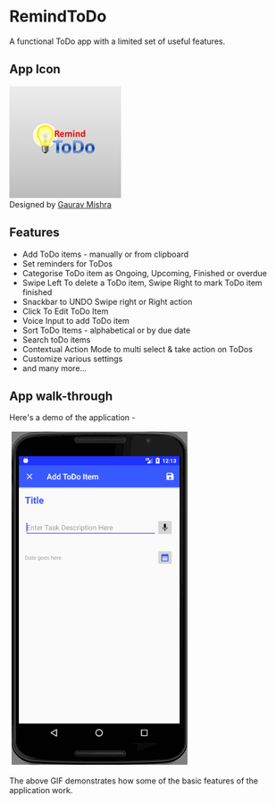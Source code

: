 # RemindToDo
A functional ToDo app with a limited set of useful features.

## App Icon
<img width="200" height="200" src="https://github.com/grvmishra788/RemindToDo/blob/master/images/icon_RToDo.PNG"> <br/>
Designed by [Gaurav Mishra](https://github.com/grvmishra788)

## Features
- Add ToDo items - manually or from clipboard
- Set reminders for ToDos
- Categorise ToDo item as Ongoing, Upcoming, Finished or overdue
- Swipe Left To delete a ToDo item, Swipe Right to mark ToDo item finished
- Snackbar to UNDO Swipe right or Right action
- Click To Edit ToDo Item
- Voice Input to add ToDo item
- Sort ToDo Items - alphabetical or by due date
- Search toDo items 
- Contextual Action Mode to multi select & take action on ToDos
- Customize various settings
- and many more...

## App walk-through

Here's a demo of the application - <br/> <br/>
&nbsp;<img src="https://github.com/grvmishra788/RemindToDo/blob/master/images/rTodo.gif"> <br/><br/>
The above GIF demonstrates how some of the basic features of the application work.
